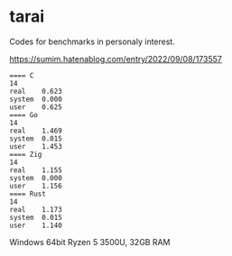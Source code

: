 # tarai

Codes for benchmarks in personaly interest.

https://sumim.hatenablog.com/entry/2022/09/08/173557

```
==== C
14
real    0.623
system  0.000
user    0.625
==== Go
14
real    1.469
system  0.015
user    1.453
==== Zig
14
real    1.155
system  0.000
user    1.156
==== Rust
14
real    1.173
system  0.015
user    1.140
```
Windows 64bit Ryzen 5 3500U, 32GB RAM
